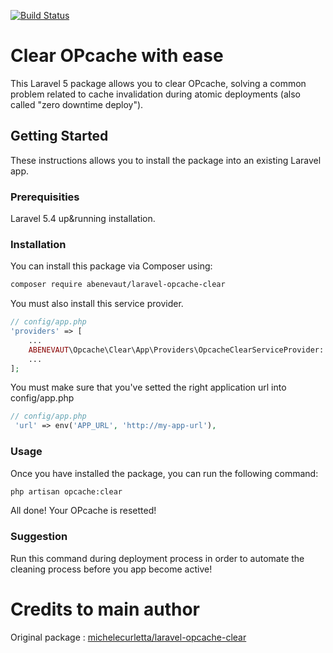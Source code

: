 [![Build Status](https://travis-ci.org/abenevaut/laravel-opcache-clear.svg?branch=master)](https://travis-ci.org/abenevaut/laravel-opcache-clear)

# Clear OPcache with ease

This Laravel 5 package allows you to clear OPcache, solving a common problem related to cache invalidation during atomic deployments (also called "zero downtime deploy").

## Getting Started

These instructions allows you to install the package into an existing Laravel app.

### Prerequisities

Laravel 5.4 up&running installation.


### Installation

You can install this package via Composer using:

```bash
composer require abenevaut/laravel-opcache-clear
```

You must also install this service provider.

```php
// config/app.php
'providers' => [
    ...
    ABENEVAUT\Opcache\Clear\App\Providers\OpcacheClearServiceProvider::class,
    ...
];
```

You must make sure that you've setted the right application url into config/app.php

```php
// config/app.php
 'url' => env('APP_URL', 'http://my-app-url'),
```
### Usage

Once you have installed the package, you can run the following command:

```bash
php artisan opcache:clear
```
All done! Your OPcache is resetted!

### Suggestion

Run this command during deployment process in order to automate the cleaning process before you app become active!

# Credits to main author

Original package : [michelecurletta/laravel-opcache-clear](https://github.com/michelecurletta/laravel-opcache-clear)
